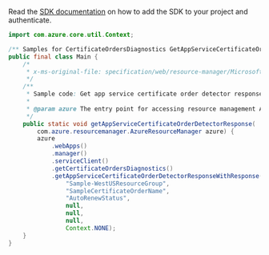 Read the [SDK documentation](https://github.com/Azure/azure-sdk-for-java/blob/azure-resourcemanager_2.13.0/sdk/resourcemanager/azure-resourcemanager/README.md) on how to add the SDK to your project and authenticate.

```java
import com.azure.core.util.Context;

/** Samples for CertificateOrdersDiagnostics GetAppServiceCertificateOrderDetectorResponse. */
public final class Main {
    /*
     * x-ms-original-file: specification/web/resource-manager/Microsoft.CertificateRegistration/stable/2021-03-01/examples/Diagnostics_GetAppServiceCertificateOrderDetectorResponse.json
     */
    /**
     * Sample code: Get app service certificate order detector response.
     *
     * @param azure The entry point for accessing resource management APIs in Azure.
     */
    public static void getAppServiceCertificateOrderDetectorResponse(
        com.azure.resourcemanager.AzureResourceManager azure) {
        azure
            .webApps()
            .manager()
            .serviceClient()
            .getCertificateOrdersDiagnostics()
            .getAppServiceCertificateOrderDetectorResponseWithResponse(
                "Sample-WestUSResourceGroup",
                "SampleCertificateOrderName",
                "AutoRenewStatus",
                null,
                null,
                null,
                Context.NONE);
    }
}
```
